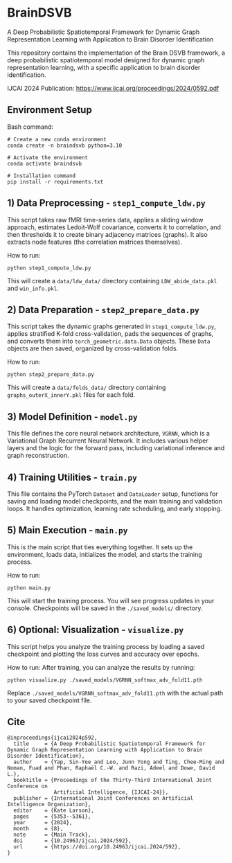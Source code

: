 # BrainDSVB
A Deep Probabilistic Spatiotemporal Framework for Dynamic Graph Representation Learning with Application to Brain Disorder Identification

This repository contains the implementation of the Brain DSVB framework, a deep probabilistic spatiotemporal model designed for dynamic graph representation learning, with a specific application to brain disorder identification.

IJCAI 2024 Publication: https://www.ijcai.org/proceedings/2024/0592.pdf

## Environment Setup
Bash command:
```
# Create a new conda environment
conda create -n braindsvb python=3.10

# Activate the environment
conda activate braindsvb

# Installation command
pip install -r requirements.txt
```

## 1) Data Preprocessing - `step1_compute_ldw.py`
This script takes raw fMRI time-series data, applies a sliding window approach, estimates Ledoit-Wolf covariance, converts it to correlation, and then thresholds it to create binary adjacency matrices (graphs). It also extracts node features (the correlation matrices themselves).

How to run:
```
python step1_compute_ldw.py
```

This will create a `data/ldw_data/` directory containing `LDW_abide_data.pkl` and `win_info.pkl`.

## 2) Data Preparation - `step2_prepare_data.py`
This script takes the dynamic graphs generated in `step1_compute_ldw.py`, applies stratified K-fold cross-validation, pads the sequences of graphs, and converts them into `torch_geometric.data.Data` objects. These `Data` objects are then saved, organized by cross-validation folds.

How to run:
```
python step2_prepare_data.py
```

This will create a `data/folds_data/` directory containing `graphs_outerX_innerY.pkl` files for each fold.

## 3) Model Definition - `model.py`
This file defines the core neural network architecture, `VGRNN`, which is a Variational Graph Recurrent Neural Network. It includes various helper layers and the logic for the forward pass, including variational inference and graph reconstruction.

## 4) Training Utilities - `train.py`
This file contains the PyTorch `Dataset` and `DataLoader` setup, functions for saving and loading model checkpoints, and the main training and validation loops. It handles optimization, learning rate scheduling, and early stopping.

## 5) Main Execution - `main.py`
This is the main script that ties everything together. It sets up the environment, loads data, initializes the model, and starts the training process.

How to run:
```
python main.py
```

This will start the training process. You will see progress updates in your console. Checkpoints will be saved in the `./saved_models/` directory.

## 6) Optional: Visualization - `visualize.py`
This script helps you analyze the training process by loading a saved checkpoint and plotting the loss curves and accuracy over epochs.

How to run:
After training, you can analyze the results by running:

```
python visualize.py ./saved_models/VGRNN_softmax_adv_fold11.pth
```

Replace `./saved_models/VGRNN_softmax_adv_fold11.pth` with the actual path to your saved checkpoint file.

## Cite
```
@inproceedings{ijcai2024p592,
  title     = {A Deep Probabilistic Spatiotemporal Framework for Dynamic Graph Representation Learning with Application to Brain Disorder Identification},
  author    = {Yap, Sin-Yee and Loo, Junn Yong and Ting, Chee-Ming and Noman, Fuad and Phan, Raphaël C.-W. and Razi, Adeel and Dowe, David L.},
  booktitle = {Proceedings of the Thirty-Third International Joint Conference on
               Artificial Intelligence, {IJCAI-24}},
  publisher = {International Joint Conferences on Artificial Intelligence Organization},
  editor    = {Kate Larson},
  pages     = {5353--5361},
  year      = {2024},
  month     = {8},
  note      = {Main Track},
  doi       = {10.24963/ijcai.2024/592},
  url       = {https://doi.org/10.24963/ijcai.2024/592},
}
```